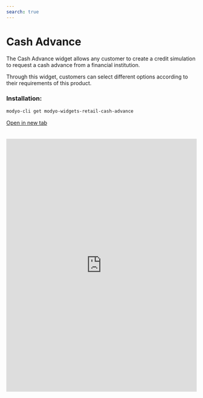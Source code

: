 ```yaml
---
search: true
---
```


# Cash Advance

The Cash Advance widget allows any customer to create a credit simulation to request a cash advance from a financial institution.

Through this widget, customers can select different options according to their requirements of this product.

### Installation:

```bash
modyo-cli get modyo-widgets-retail-cash-advance
```

[Open in new tab](https://widgets.modyo.com/retail/cash-advance)

<iframe id="widgetFrame" src="https://widgets.modyo.com/retail/cash-advance" width="100%" frameBorder="0" style="min-height:670px;overflow:auto;margin-top:20px;"/>

The customer can select the desired options for their cash advance and payment amount to run the simulation.

| Feature    | Description                                                                                 |
|:-----------------|:--------------------------------------------------------------------------------------------|
| From           | Select the card from which the actual amount will be extracted.                          |
| To          | Displays the target account of the cash being requested.                                  |
| Advance Amount | This section allows you to add the amount requested in cash                             |
| Fees           | The customer can select the amount of installments in which the requested amount will be paid |

### Simulation

After the selected features, the Widget will display the preview simulation and details of the payments to be made.

| Feature           | Description                                                               |
|:------------------------|:--------------------------------------------------------------------------|
| Total cost of advance  | Displays the amount of debt that will be applied to the card.                  |
| Value of quota       | Displays the value of each fee that will be charged according to the requested time. |
| Monthly interest rate | The monthly interest rate of the requested advance is shown.              |
| Annual interest rate   | The annual interest rate of the requested advance is shown.                |

 <script> 

 export default {
 mounted () {

 function setFrameHeightCo (id, ht) {
 var ifrm = document.getElementById (id);
 if (ifrm) {
 ifrm.style.height = ht + 4 + "px";
 }
 }
 //iframed document sends its height using postMessage
 function HandleDoCheightMsg (e) {
 //check origin
 if (e.origin === 'https://widgets.modyo.com') {
 //parse data
 var data = json.parse (e.data);

 console.log ('data: ', data)
 //check data object
 if (data ['doChight']) {
 setFrameHeightCo ('WidgetFrame', data ['DoChight']);
 } else {
 SetFrameHeightCo ('WidgetFrame', 700);
 }
 }
 }

 //assign message handler
 if (Window.addEventListener) {
 Window.addEventListener ('message', HandleDoCheightMSG, false);
 }
 }
 }

 </script> 
